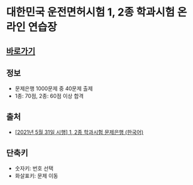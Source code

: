 # 대한민국 운전면허시험 1, 2종 학과시험 온라인 연습장


## [바로가기](https://esctabcapslock.github.io/driving_problem/asset/index.html) 

## 정보
- 문제은행 1000문제 중 40문제 출제
- 1종: 70점, 2종: 60점 이상 합격

## 출처
- [\[2021년 5월 31일 시행\] 1, 2종 학과시험 문제은행 (한국어)](https://www.safedriving.or.kr)

## 단축키
- 숫자키: 번호 선택
- 화살표키: 문제 이동
